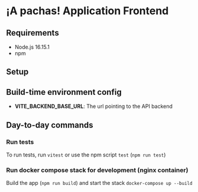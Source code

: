 # ¡A pachas! Application Frontend

## Requirements

- Node.js 16.15.1
- npm

## Setup

## Build-time environment config

- **VITE_BACKEND_BASE_URL**: The url pointing to the API backend

## Day-to-day commands

### Run tests

To run tests, run `vitest` or use the npm script `test` (`npm run test`)


### Run docker compose stack for development (nginx container)

Build the app (`npm run build`) and start the stack `docker-compose up --build`
